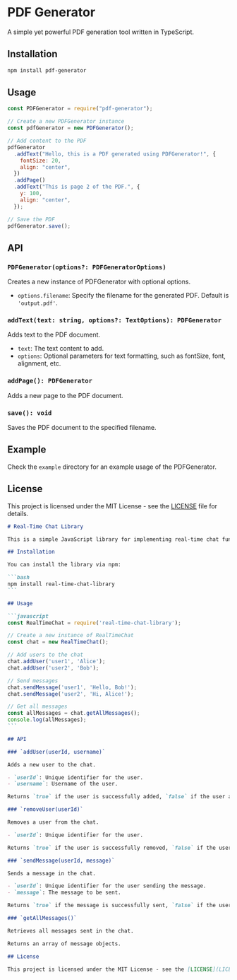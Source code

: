 # PDF Generator

A simple yet powerful PDF generation tool written in TypeScript.

## Installation

```bash
npm install pdf-generator
```

## Usage

```javascript
const PDFGenerator = require("pdf-generator");

// Create a new PDFGenerator instance
const pdfGenerator = new PDFGenerator();

// Add content to the PDF
pdfGenerator
  .addText("Hello, this is a PDF generated using PDFGenerator!", {
    fontSize: 20,
    align: "center",
  })
  .addPage()
  .addText("This is page 2 of the PDF.", {
    y: 100,
    align: "center",
  });

// Save the PDF
pdfGenerator.save();
```

## API

### `PDFGenerator(options?: PDFGeneratorOptions)`

Creates a new instance of PDFGenerator with optional options.

- `options.filename`: Specify the filename for the generated PDF. Default is `'output.pdf'`.

### `addText(text: string, options?: TextOptions): PDFGenerator`

Adds text to the PDF document.

- `text`: The text content to add.
- `options`: Optional parameters for text formatting, such as fontSize, font, alignment, etc.

### `addPage(): PDFGenerator`

Adds a new page to the PDF document.

### `save(): void`

Saves the PDF document to the specified filename.

## Example

Check the `example` directory for an example usage of the PDFGenerator.

## License

This project is licensed under the MIT License - see the [LICENSE](LICENSE) file for details.
````markdown
# Real-Time Chat Library

This is a simple JavaScript library for implementing real-time chat functionality in your applications.

## Installation

You can install the library via npm:

```bash
npm install real-time-chat-library
```

## Usage

```javascript
const RealTimeChat = require('real-time-chat-library');

// Create a new instance of RealTimeChat
const chat = new RealTimeChat();

// Add users to the chat
chat.addUser('user1', 'Alice');
chat.addUser('user2', 'Bob');

// Send messages
chat.sendMessage('user1', 'Hello, Bob!');
chat.sendMessage('user2', 'Hi, Alice!');

// Get all messages
const allMessages = chat.getAllMessages();
console.log(allMessages);
```

## API

### `addUser(userId, username)`

Adds a new user to the chat.

- `userId`: Unique identifier for the user.
- `username`: Username of the user.

Returns `true` if the user is successfully added, `false` if the user already exists.

### `removeUser(userId)`

Removes a user from the chat.

- `userId`: Unique identifier for the user.

Returns `true` if the user is successfully removed, `false` if the user doesn't exist.

### `sendMessage(userId, message)`

Sends a message in the chat.

- `userId`: Unique identifier for the user sending the message.
- `message`: The message to be sent.

Returns `true` if the message is successfully sent, `false` if the user doesn't exist.

### `getAllMessages()`

Retrieves all messages sent in the chat.

Returns an array of message objects.

## License

This project is licensed under the MIT License - see the [LICENSE](LICENSE) file for details.
